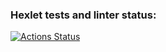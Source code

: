 ### Hexlet tests and linter status:
[![Actions Status](https://github.com/REFAT123321/frontend-project-44/workflows/hexlet-check/badge.svg)](https://github.com/REFAT123321/frontend-project-44/actions)